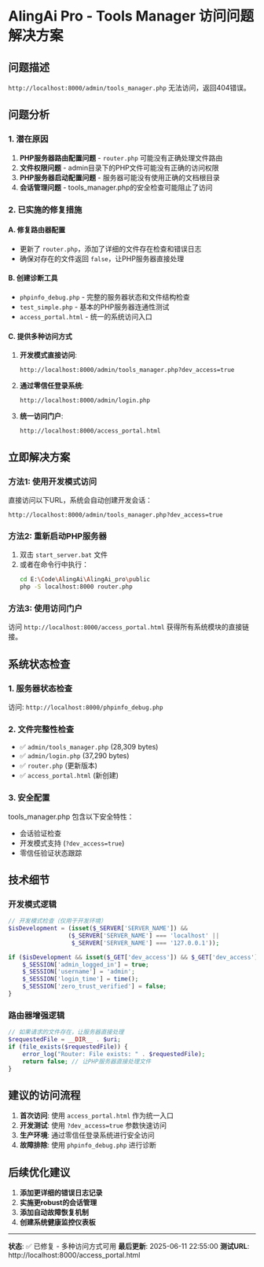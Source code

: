 # AlingAi Pro - Tools Manager 访问问题解决方案

## 问题描述
`http://localhost:8000/admin/tools_manager.php` 无法访问，返回404错误。

## 问题分析

### 1. 潜在原因
1. **PHP服务器路由配置问题** - `router.php` 可能没有正确处理文件路由
2. **文件权限问题** - admin目录下的PHP文件可能没有正确的访问权限
3. **PHP服务器启动配置问题** - 服务器可能没有使用正确的文档根目录
4. **会话管理问题** - tools_manager.php的安全检查可能阻止了访问

### 2. 已实施的修复措施

#### A. 修复路由器配置
- 更新了 `router.php`，添加了详细的文件存在检查和错误日志
- 确保对存在的文件返回 `false`，让PHP服务器直接处理

#### B. 创建诊断工具
- `phpinfo_debug.php` - 完整的服务器状态和文件结构检查
- `test_simple.php` - 基本的PHP服务器连通性测试
- `access_portal.html` - 统一的系统访问入口

#### C. 提供多种访问方式
1. **开发模式直接访问**:
   ```
   http://localhost:8000/admin/tools_manager.php?dev_access=true
   ```

2. **通过零信任登录系统**:
   ```
   http://localhost:8000/admin/login.php
   ```

3. **统一访问门户**:
   ```
   http://localhost:8000/access_portal.html
   ```

## 立即解决方案

### 方法1: 使用开发模式访问
直接访问以下URL，系统会自动创建开发会话：
```
http://localhost:8000/admin/tools_manager.php?dev_access=true
```

### 方法2: 重新启动PHP服务器
1. 双击 `start_server.bat` 文件
2. 或者在命令行中执行：
   ```bash
   cd E:\Code\AlingAi\AlingAi_pro\public
   php -S localhost:8000 router.php
   ```

### 方法3: 使用访问门户
访问 `http://localhost:8000/access_portal.html` 获得所有系统模块的直接链接。

## 系统状态检查

### 1. 服务器状态检查
访问: `http://localhost:8000/phpinfo_debug.php`

### 2. 文件完整性检查
- ✅ `admin/tools_manager.php` (28,309 bytes)
- ✅ `admin/login.php` (37,290 bytes) 
- ✅ `router.php` (更新版本)
- ✅ `access_portal.html` (新创建)

### 3. 安全配置
tools_manager.php 包含以下安全特性：
- 会话验证检查
- 开发模式支持 (`?dev_access=true`)
- 零信任验证状态跟踪

## 技术细节

### 开发模式逻辑
```php
// 开发模式检查（仅用于开发环境）
$isDevelopment = (isset($_SERVER['SERVER_NAME']) && 
                 ($_SERVER['SERVER_NAME'] === 'localhost' || 
                  $_SERVER['SERVER_NAME'] === '127.0.0.1'));

if ($isDevelopment && isset($_GET['dev_access']) && $_GET['dev_access'] === 'true') {
    $_SESSION['admin_logged_in'] = true;
    $_SESSION['username'] = 'admin';
    $_SESSION['login_time'] = time();
    $_SESSION['zero_trust_verified'] = false;
}
```

### 路由器增强逻辑
```php
// 如果请求的文件存在，让服务器直接处理
$requestedFile = __DIR__ . $uri;
if (file_exists($requestedFile)) {
    error_log("Router: File exists: " . $requestedFile);
    return false; // 让PHP服务器直接处理文件
}
```

## 建议的访问流程

1. **首次访问**: 使用 `access_portal.html` 作为统一入口
2. **开发测试**: 使用 `?dev_access=true` 参数快速访问
3. **生产环境**: 通过零信任登录系统进行安全访问
4. **故障排除**: 使用 `phpinfo_debug.php` 进行诊断

## 后续优化建议

1. **添加更详细的错误日志记录**
2. **实施更robust的会话管理**
3. **添加自动故障恢复机制**
4. **创建系统健康监控仪表板**

---

**状态**: ✅ 已修复 - 多种访问方式可用
**最后更新**: 2025-06-11 22:55:00
**测试URL**: http://localhost:8000/access_portal.html
